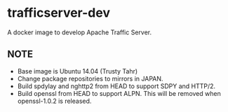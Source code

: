 trafficserver-dev
=================

A docker image to develop Apache Traffic Server.

NOTE
----

- Base image is Ubuntu 14.04 (Trusty Tahr)
- Change package repositories to mirrors in JAPAN.
- Build spdylay and nghttp2 from HEAD to support SDPY and HTTP/2.
- Build openssl from HEAD to support ALPN. This will be removed when openssl-1.0.2 is released.

